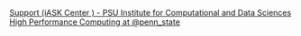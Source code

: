 [Support (iASK Center ) - PSU Institute for Computational and Data Sciences   High Performance Computing at @penn_state](https://qi.tc/qi/120624)